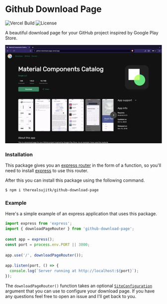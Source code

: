 # Github Download Page

![Vercel Build](https://therealsujitk-vercel-badge.vercel.app/?app=github-download-page&logo=false) ![License](https://img.shields.io/badge/license-MIT-blue)

A beautiful download page for your GitHub project inspired by Google Play Store.

![Preview](./preview.png)

### Installation

This package gives you an [express router](https://expressjs.com/en/5x/api.html#router) in the form of a function, so you'll need to install [express](https://www.npmjs.com/package/express) to use this router.

After this you can install this package using the following command.

```sh
$ npm i therealsujitk/github-download-page
```

### Example

Here's a simple example of an express application that uses this package.

```ts
import express from 'express';
import { downloadPageRouter } from 'github-download-page';

const app = express();
const port = process.env.PORT || 3000;

app.use('/', downloadPageRouter());

app.listen(port, () => {
  console.log(`Server running at http://localhost:${port}`);
});
```

The `downloadPageRouter()` function takes an optional [`SiteConfiguration`](./index.d.ts) argument that you can use to configure your download page. If you have any questions feel free to open an issue and I'll get back to you.

